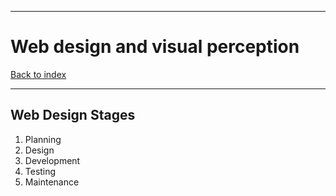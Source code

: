 
---
# Web design and visual perception

[Back to index](../index.md)

---

## Web Design Stages
1. Planning
2. Design
3. Development
4. Testing
5. Maintenance
